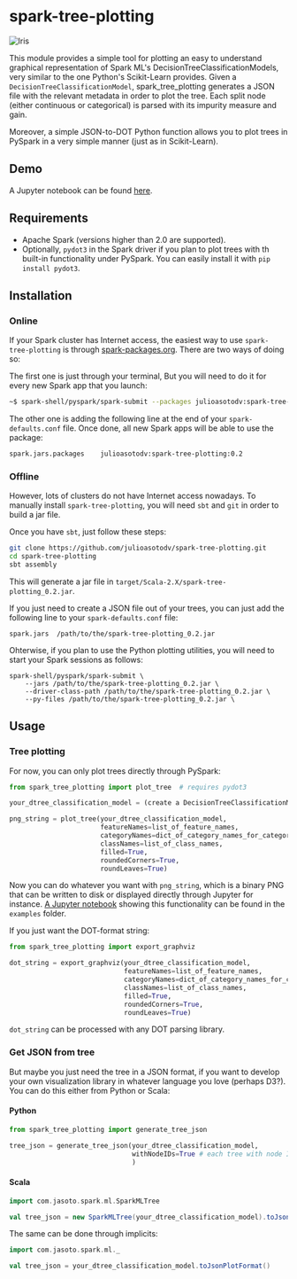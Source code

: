 # spark-tree-plotting

![Iris](https://i.imgur.com/FcqKe9w.png)

This module provides a simple tool for plotting an easy to understand graphical representation of Spark ML's DecisionTreeClassificationModels, very similar to the one Python's Scikit-Learn provides.
Given a `DecisionTreeClassificationModel`, spark_tree_plotting generates a JSON file with the relevant metadata in order to plot the tree. Each split node (either continuous or categorical) is parsed with its impurity measure and gain.

Moreover, a simple JSON-to-DOT Python function allows you to plot trees in PySpark in a very simple manner (just as in Scikit-Learn).

## Demo
A Jupyter notebook can be found [here]().

## Requirements
- Apache Spark (versions higher than 2.0 are supported).
- Optionally, `pydot3` in the Spark driver if you plan to plot trees with th built-in functionality under PySpark. You can easily install it with `pip install pydot3`.

## Installation

### Online
If your Spark cluster has Internet access, the easiest way to use `spark-tree-plotting` is through [spark-packages.org](https://spark-packages.org/). There are two ways of doing so:

The first one is just through your terminal, But you will need to do it for every new Spark app that you launch:
```bash
~$ spark-shell/pyspark/spark-submit --packages julioasotodv:spark-tree-plotting:0.2
```

The other one is adding the following line at the end of your `spark-defaults.conf` file. Once done, all new Spark apps will be able to use the package:

```bash
spark.jars.packages    julioasotodv:spark-tree-plotting:0.2
```


### Offline
However, lots of clusters do not have Internet access nowadays. To manually install `spark-tree-plotting`, you will need `sbt` and `git` in order to build a jar file.

Once you have `sbt`, just follow these steps:
```bash
git clone https://github.com/julioasotodv/spark-tree-plotting.git
cd spark-tree-plotting
sbt assembly
```
This will generate a jar file in `target/Scala-2.X/spark-tree-plotting_0.2.jar`.

If you just need to create a JSON file out of your trees, you can just add the following line to your `spark-defaults.conf` file:
```
spark.jars	/path/to/the/spark-tree-plotting_0.2.jar
```

Ohterwise, if you plan to use the Python plotting utilities, you will need to start your Spark sessions as follows:
```
spark-shell/pyspark/spark-submit \
	--jars /path/to/the/spark-tree-plotting_0.2.jar \
	--driver-class-path /path/to/the/spark-tree-plotting_0.2.jar \
	--py-files /path/to/the/spark-tree-plotting_0.2.jar \
```

## Usage

### Tree plotting
For now, you can only plot trees directly through PySpark:

```python
from spark_tree_plotting import plot_tree  # requires pydot3

your_dtree_classification_model = (create a DecisionTreeClassificationModel)

png_string = plot_tree(your_dtree_classification_model,
                       featureNames=list_of_feature_names,
                       categoryNames=dict_of_category_names_for_categorical_features,
                       classNames=list_of_class_names,
                       filled=True,
                       roundedCorners=True,
                       roundLeaves=True)
```
Now you can do whatever you want with `png_string`, which is a binary PNG that can be written to disk or displayed directly through Jupyter for instance. [A Jupyter notebook](https://nbviewer.jupyter.org/github/julioasotodv/spark-tree-plotting/blob/master/examples/Example_covertype_dataset.ipynb) showing this functionality can be found in the `examples` folder.

If you just want the DOT-format string:

```python
from spark_tree_plotting import export_graphviz

dot_string = export_graphviz(your_dtree_classification_model,
                             featureNames=list_of_feature_names,
                             categoryNames=dict_of_category_names_for_categorical_features,
                             classNames=list_of_class_names,
                             filled=True,
                             roundedCorners=True,
                             roundLeaves=True)
```
`dot_string` can be processed with any DOT parsing library.

### Get JSON from tree
But maybe you just need the tree in a JSON format, if you want to develop your own visualization library in whatever language you love (perhaps D3?). You can do this either from Python or Scala:

#### Python

```python
from spark_tree_plotting import generate_tree_json

tree_json = generate_tree_json(your_dtree_classification_model,
                               withNodeIDs=True # each tree with node ID
                               )
```

#### Scala
```scala
import com.jasoto.spark.ml.SparkMLTree

val tree_json = new SparkMLTree(your_dtree_classification_model).toJsonPlotFormat()
```
The same can be done through implicits:

```scala
import com.jasoto.spark.ml._

val tree_json = your_dtree_classification_model.toJsonPlotFormat()
```

